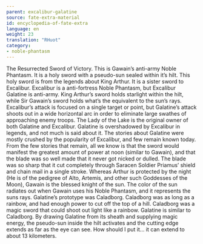 ```yaml
---
parent: excalibur-galatine
source: fate-extra-material
id: encyclopedia-of-fate-extra
language: en
weight: 23
translation: "RHuot"
category:
- noble-phantasm
---
```


The Resurrected Sword of Victory.
This is Gawain’s anti-army Noble Phantasm. It is a holy sword with a pseudo-sun sealed within it’s hilt.
This holy sword is from the legends about King Arthur. It is a sister sword to Excalibur. Excalibur is a anti-fortress Noble Phantasm, but Excalibur Galatine is anti-army.
King Arthur’s sword holds starlight within the hilt, while Sir Gawain’s sword holds what’s the equivalent to the sun’s rays.
Excalibur’s attack is focused on a single target or point, but Galatine’s attack shoots out in a wide horizontal arc in order to eliminate large swathes of approaching enemy troops.
The Lady of the Lake is the original owner of both Galatine and Excalibur. Galatine is overshadowed by Excalibur in legends, and not much is said about it.
The stories about Galatine were mostly crushed by the popularity of Excalibur, and few remain known today.
From the few stories that remain, all we know is that the sword would manifest the greatest amount of power at noon (similar to Gawain), and that the blade was so well made that it never got nicked or dulled.
The blade was so sharp that it cut completely through Saracen Soldier Priamus’ shield and chain mail in a single stroke.
Whereas Arthur is protected by the night (He is of the pedigree of Alto, Artemis, and other such Goddesses of the Moon), Gawain is the blessed knight of the sun. The color of the sun radiates out when Gawain uses his Noble Phantasm, and it represents the suns rays. Galatine’s prototype was Caladborg. Caladborg was as long as a rainbow, and had enough power to cut off the top of a hill. Caladborg was a magic sword that could shoot out light like a rainbow.
Galatine is similar to Caladborg. By drawing Galatine from its sheath and supplying magic energy, the pseudo-sun inside the hilt activates and the cutting edge extends as far as the eye can see.
How should I put it… it can extend to about 13 kilometers.
